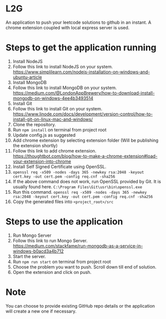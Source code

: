 # L2G
An application to push your leetcode solutions to github in an instant. A chrome extension coupled with local express server is used.

# Steps to get the application running
1) Install NodeJS
2) Follow this link to install NodeJS on your system. https://www.simplilearn.com/nodejs-installation-on-windows-and-ubuntu-article
3) Install MongoDB
4) Follow this link to install MongoDB on your system. https://medium.com/@LondonAppBrewery/how-to-download-install-mongodb-on-windows-4ee4b3493514
5) Install Git
6) Follow this link to install Git on your system. https://www.linode.com/docs/development/version-control/how-to-install-git-on-linux-mac-and-windows/
7) Clone the repository.
8) Run ```npm install``` on terminal from project root
9) Update config.js as suggested
10) Add chrome extension by selecting extension folder (Will be publishing the extension shortly)
11) Follow this link to add chrome extension. https://thoughtbot.com/blog/how-to-make-a-chrome-extension#load-your-extension-into-chrome
12) Install Self Signed Certificate using OpenSSL.
13) ```openssl req -x509 -nodes -days 365 -newkey rsa:2048 -keyout cert.key -out cert.pem -config req.cnf -sha256```
14) If the above command does not work, run OpenSSL provided by Git. It is usually found here. ```C:\Program Files\Git\usr\bin\openssl.exe```
15) Run this command. ```openssl req -x509 -nodes -days 365 -newkey rsa:2048 -keyout cert.key -out cert.pem -config req.cnf -sha256```
16) Copy the generated files into ```<project_root>/src```

# Steps to use the application
1) Run Mongo Server
2) Follow this link to run Mongo Server. https://medium.com/stackfame/run-mongodb-as-a-service-in-windows-b0acd3a4b712
3) Start the server. 
4) Run ```npm run start``` on terminal from project root
5) Choose the problem you want to push. Scroll down till end of solution.
6) Open the extension and click on push.

# Note
You can choose to provide existing GitHub repo details or the application will create a new one if necessary.

